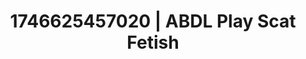 ---
categories:
- Wet lips
- Roleplay seduction
- Satin sheets
- AI-generated
- Deep intimacy
- Dreamy pleasure
- ASMR
- Cosplay
image: /assets/images/1746625457020.jpg
layout: post
seo:
  description: Featured content with premium ABDL Play, Scat Fetish. HD images available.
  keywords: ABDL Play, Scat Fetish
  og_image: /assets/images/1746625457020.jpg
  schema_type: VisualArtwork
tags:
- ABDL Play
- Scat Fetish
- '#1746625457020'
title: 1746625457020 | ABDL Play Scat Fetish
---